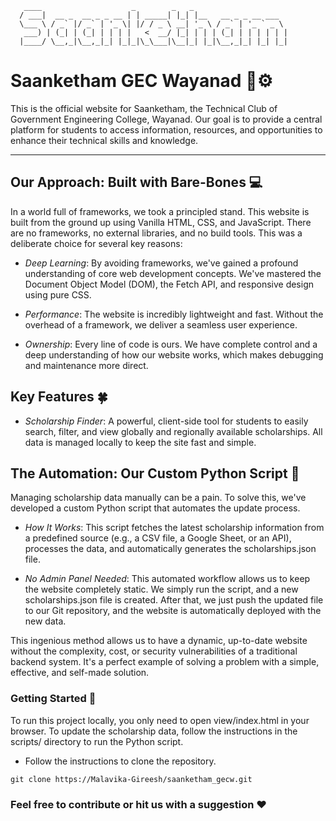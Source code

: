 ```
   ____                    _        _   _                     
  / ___|  __ _  __ _ _ __ | | _____| |_| |__   __ _ _ __ ___  
  \___ \ / _` |/ _` | '_ \| |/ / _ \ __| '_ \ / _` | '_ ` _ \ 
   ___) | (_| | (_| | | | |   <  __/ |_| | | | (_| | | | | | |
  |____/ \__,_|\__,_|_| |_|_|\_\___|\__|_| |_|\__,_|_| |_| |_|
```
# Saanketham GEC Wayanad 📡⚙️

This is the official website for Saanketham, the Technical Club of Government Engineering College, Wayanad. Our goal is to provide a central platform for students to access information, resources, and opportunities to enhance their technical skills and knowledge.

---
## Our Approach: Built with Bare-Bones 💻

In a world full of frameworks, we took a principled stand. This website is built from the ground up using Vanilla HTML, CSS, and JavaScript. There are no frameworks, no external libraries, and no build tools. This was a deliberate choice for several key reasons:

- *Deep Learning*: By avoiding frameworks, we've gained a profound understanding of core web development concepts. We've mastered the Document Object Model (DOM), the Fetch API, and responsive design using pure CSS.

- *Performance*: The website is incredibly lightweight and fast. Without the overhead of a framework, we deliver a seamless user experience.

- *Ownership*: Every line of code is ours. We have complete control and a deep understanding of how our website works, which makes debugging and maintenance more direct.

## Key Features 🍀

- *Scholarship Finder*: A powerful, client-side tool for students to easily search, filter, and view globally and regionally available scholarships. All data is managed locally to keep the site fast and simple.

## The Automation: Our Custom Python Script 🤖

Managing scholarship data manually can be a pain. To solve this, we've developed a custom Python script that automates the update process.

- *How It Works*: This script fetches the latest scholarship information from a predefined source (e.g., a CSV file, a Google Sheet, or an API), processes the data, and automatically generates the scholarships.json file.

- *No Admin Panel Needed*: This automated workflow allows us to keep the website completely static. We simply run the script, and a new scholarships.json file is created. After that, we just push the updated file to our Git repository, and the website is automatically deployed with the new data.

This ingenious method allows us to have a dynamic, up-to-date website without the complexity, cost, or security vulnerabilities of a traditional backend system. It's a perfect example of solving a problem with a simple, effective, and self-made solution.
### Getting Started 🦾

To run this project locally, you only need to open view/index.html in your browser. To update the scholarship data, follow the instructions in the scripts/ directory to run the Python script.
- Follow the instructions to clone the repository.
```
git clone https://Malavika-Gireesh/saanketham_gecw.git
```
### Feel free to contribute or hit us with a suggestion ❤️
